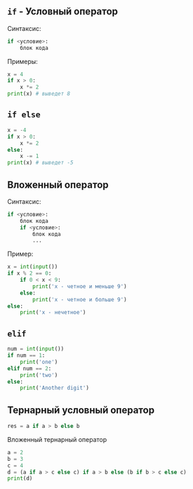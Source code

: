## `if` - Условный оператор

Синтаксис:

```python
if <условие>:
	блок кода
```

Примеры:

```python
x = 4
if x > 0:
    x *= 2
print(x) # выведет 8
```
## `if else` 

```python
x = -4
if x > 0:
    x *= 2
else:
    x -= 1
print(x) # выведет -5
```

## Вложенный оператор

Синтаксис:

```python
if <условие>:
	блок кода
	if <условие>:
		блок кода
		...
```

Пример:

```python
x = int(input())  
if x % 2 == 0:  
    if 0 < x < 9:  
        print('x - четное и меньше 9')  
    else:  
        print('x - четное и больше 9')  
else:  
    print('x - нечетное')
```

## `elif`

```python
num = int(input())  
if num == 1:  
    print('one')  
elif num == 2:  
    print('two')  
else:  
    print('Another digit')
```

## Тернарный условный оператор

```python
res = a if a > b else b
```

Вложенный тернарный оператор

```python
a = 2  
b = 3  
c = 4  
d = (a if a > c else c) if a > b else (b if b > c else c)  
print(d)
```


